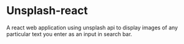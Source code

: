 # Unsplash-react
A react web application using unsplash api to display images of any particular text you enter as an input in search bar.  
